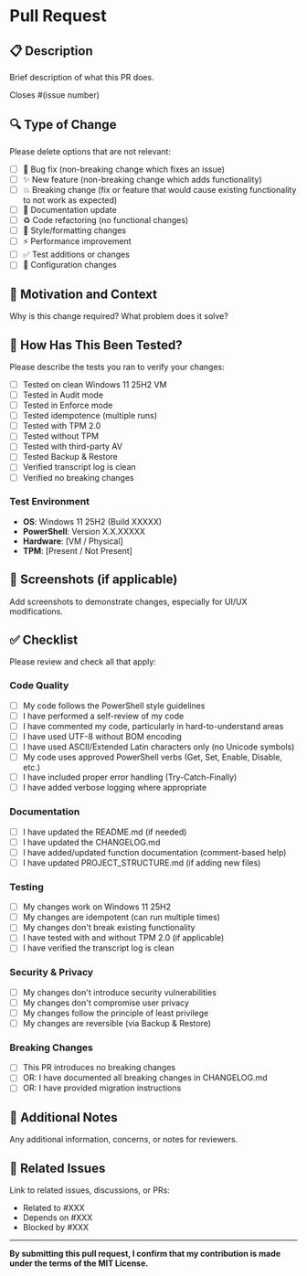 # Pull Request

## 📋 Description

Brief description of what this PR does.

Closes #(issue number)

## 🔍 Type of Change

Please delete options that are not relevant:

- [ ] 🐛 Bug fix (non-breaking change which fixes an issue)
- [ ] ✨ New feature (non-breaking change which adds functionality)
- [ ] 💥 Breaking change (fix or feature that would cause existing functionality to not work as expected)
- [ ] 📝 Documentation update
- [ ] ♻️ Code refactoring (no functional changes)
- [ ] 🎨 Style/formatting changes
- [ ] ⚡ Performance improvement
- [ ] ✅ Test additions or changes
- [ ] 🔧 Configuration changes

## 🎯 Motivation and Context

Why is this change required? What problem does it solve?

## 🧪 How Has This Been Tested?

Please describe the tests you ran to verify your changes:

- [ ] Tested on clean Windows 11 25H2 VM
- [ ] Tested in Audit mode
- [ ] Tested in Enforce mode
- [ ] Tested idempotence (multiple runs)
- [ ] Tested with TPM 2.0
- [ ] Tested without TPM
- [ ] Tested with third-party AV
- [ ] Tested Backup & Restore
- [ ] Verified transcript log is clean
- [ ] Verified no breaking changes

### Test Environment
- **OS**: Windows 11 25H2 (Build XXXXX)
- **PowerShell**: Version X.X.XXXXX
- **Hardware**: [VM / Physical]
- **TPM**: [Present / Not Present]

## 📸 Screenshots (if applicable)

Add screenshots to demonstrate changes, especially for UI/UX modifications.

## ✅ Checklist

Please review and check all that apply:

### Code Quality
- [ ] My code follows the PowerShell style guidelines
- [ ] I have performed a self-review of my code
- [ ] I have commented my code, particularly in hard-to-understand areas
- [ ] I have used UTF-8 without BOM encoding
- [ ] I have used ASCII/Extended Latin characters only (no Unicode symbols)
- [ ] My code uses approved PowerShell verbs (Get, Set, Enable, Disable, etc.)
- [ ] I have included proper error handling (Try-Catch-Finally)
- [ ] I have added verbose logging where appropriate

### Documentation
- [ ] I have updated the README.md (if needed)
- [ ] I have updated the CHANGELOG.md
- [ ] I have added/updated function documentation (comment-based help)
- [ ] I have updated PROJECT_STRUCTURE.md (if adding new files)

### Testing
- [ ] My changes work on Windows 11 25H2
- [ ] My changes are idempotent (can run multiple times)
- [ ] My changes don't break existing functionality
- [ ] I have tested with and without TPM 2.0 (if applicable)
- [ ] I have verified the transcript log is clean

### Security & Privacy
- [ ] My changes don't introduce security vulnerabilities
- [ ] My changes don't compromise user privacy
- [ ] My changes follow the principle of least privilege
- [ ] My changes are reversible (via Backup & Restore)

### Breaking Changes
- [ ] This PR introduces no breaking changes
- [ ] OR: I have documented all breaking changes in CHANGELOG.md
- [ ] OR: I have provided migration instructions

## 📝 Additional Notes

Any additional information, concerns, or notes for reviewers.

## 🔗 Related Issues

Link to related issues, discussions, or PRs:

- Related to #XXX
- Depends on #XXX
- Blocked by #XXX

---

**By submitting this pull request, I confirm that my contribution is made under the terms of the MIT License.**
